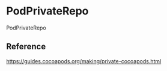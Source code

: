 # PodPrivateRepo
PodPrivateRepo

## Reference
https://guides.cocoapods.org/making/private-cocoapods.html
